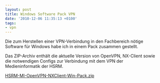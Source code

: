 ```yaml
---
layout: post
title: Windows Software Pack VPN
date: '2010-12-06 11:35:13 +0100'
tags:
- vpn
---
```

<p>Die zum Herstellen einer VPN-Verbindung in den Fachbereich nötige Software für Windows habe ich in einem Pack zusammen gestellt.</p>
<p>Das ZIP-Archiv enthält die aktuelle Version von OpenVPN, NX-Client sowie die notwendigen Configs zur Verbindung mit dem VPN der Medieninformatik der HSRM.</p>
<p><a href="http://rapidshare.com/files/435043859/HSRM-MI-OpenVPN-NXClient-Win-Pack.zip">HSRM-MI-OpenVPN-NXClient-Win-Pack.zip</a></p>
